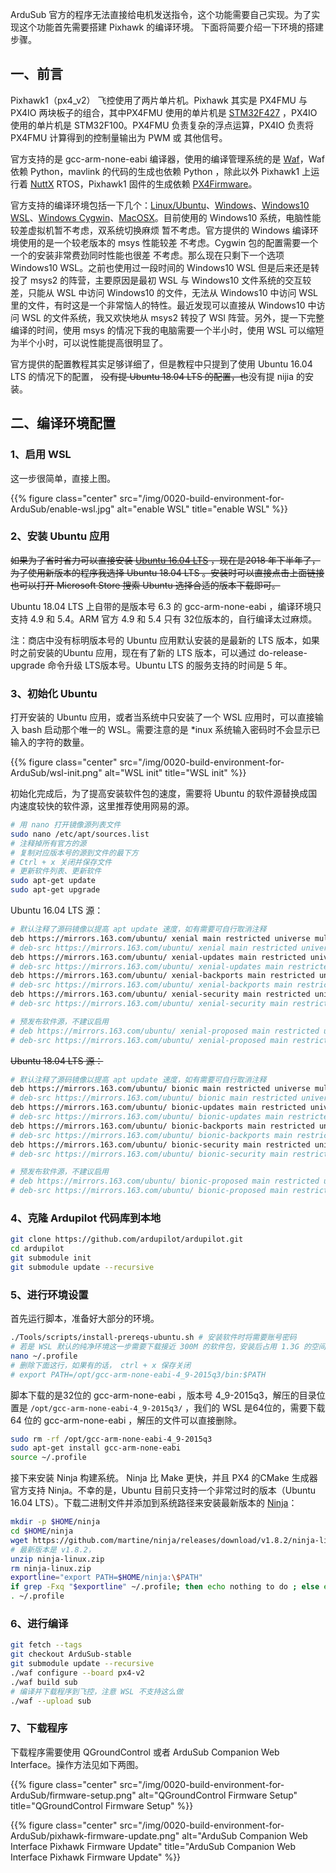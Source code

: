 
ArduSub 官方的程序无法直接给电机发送指令，这个功能需要自己实现。为了实现这个功能首先需要搭建 Pixhawk 的编译环境。
下面将简要介绍一下环境的搭建步骤。

<!--more-->

## 一、前言

Pixhawk1（px4_v2） 飞控使用了两片单片机。Pixhawk 其实是 PX4FMU 与 PX4IO 两块板子的组合，其中PX4FMU 使用的单片机是 [STM32F427](http://www.st.com/web/en/catalog/mmc/FM141/SC1169/SS1577/LN1789) ，PX4IO 使用的单片机是 STM32F100。PX4FMU  负责复杂的浮点运算，PX4IO 负责将 PX4FMU 计算得到的控制量输出为 PWM 或 其他信号。

官方支持的是 gcc-arm-none-eabi 编译器，使用的编译管理系统的是 [Waf](https://waf.io/)，Waf 依赖 Python，mavlink 的代码的生成也依赖 Python ，除此以外 Pixhawk1 上运行着 [NuttX](http://nuttx.org/) RTOS，Pixhawk1 固件的生成依赖 [PX4Firmware](https://github.com/PX4/Firmware)。

官方支持的编译环境包括一下几个：[Linux/Ubuntu](http://ardupilot.org/dev/docs/building-setup-linux.html)、[Windows](http://ardupilot.org/dev/docs/building-setup-windows.html)、[Windows10 WSL](http://ardupilot.org/dev/docs/building-setup-windows10.html)、[Windows Cygwin](http://ardupilot.org/dev/docs/building-setup-windows-cygwin.html)、[MacOSX](http://ardupilot.org/dev/docs/building-setup-mac.html)。目前使用的 Windows10 系统，电脑性能较差虚拟机暂不考虑，双系统切换麻烦 暂不考虑。官方提供的 Windows 编译环境使用的是一个较老版本的 msys 性能较差 不考虑。Cygwin 包的配置需要一个一个的安装非常费劲同时性能也很差 不考虑。那么现在只剩下一个选项 Windows10 WSL。之前也使用过一段时间的 Windows10 WSL 但是后来还是转投了 msys2 的阵营，主要原因是最初 WSL 与 Windows10 文件系统的交互较差，只能从 WSL 中访问 Windows10 的文件，无法从 Windows10 中访问 WSL 里的文件，有时这是一个非常恼人的特性。最近发现可以直接从 Windows10 中访问 WSL 的文件系统，我又欢快地从 msys2 转投了 WSl 阵营。另外，提一下完整编译的时间，使用 msys 的情况下我的电脑需要一个半小时，使用 WSL 可以缩短为半个小时，可以说性能提高很明显了。

官方提供的配置教程其实足够详细了，但是教程中只提到了使用 Ubuntu 16.04 LTS 的情况下的配置， ~~没有提 Ubuntu 18.04 LTS 的配置，也~~没有提 nijia 的安装。

## 二、编译环境配置

### 1、启用 WSL

这一步很简单，直接上图。

{{% figure class="center" src="/img/0020-build-environment-for-ArduSub/enable-wsl.jpg" alt="enable WSL" title="enable WSL" %}}

### 2、安装 Ubuntu 应用

~~如果为了省时省力可以直接安装 [Ubuntu 16.04 LTS](https://www.microsoft.com/store/productId/9PJN388HP8C9) ，现在是2018 年下半年了，为了使用新版本的程序我选择 Ubuntu 18.04 LTS 。安装时可以直接点击上面链接也可以打开 Microsoft Store 搜索 Ubuntu 选择合适的版本下载即可。~~

Ubuntu 18.04 LTS 上自带的是版本号 6.3 的 gcc-arm-none-eabi ，编译环境只支持 4.9 和 5.4。ARM 官方 4.9 和 5.4 只有 32位版本的，自行编译太过麻烦。

注：商店中没有标明版本号的 Ubuntu 应用默认安装的是最新的 LTS 版本，如果时之前安装的Ubuntu 应用，现在有了新的 LTS 版本，可以通过 do-release-upgrade 命令升级 LTS版本号。Ubuntu LTS 的服务支持的时间是 5 年。



### 3、初始化 Ubuntu

打开安装的 Ubuntu 应用，或者当系统中只安装了一个 WSL 应用时，可以直接输入 bash 启动那个唯一的 WSL。需要注意的是 *inux 系统输入密码时不会显示已输入的字符的数量。

{{% figure class="center" src="/img/0020-build-environment-for-ArduSub/wsl-init.png" alt="WSL init" title="WSL init" %}}


初始化完成后，为了提高安装软件包的速度，需要将 Ubuntu 的软件源替换成国内速度较快的软件源，这里推荐使用网易的源。

``` bash
# 用 nano 打开镜像源列表文件
sudo nano /etc/apt/sources.list 
# 注释掉所有官方的源
# 复制对应版本号的源到文件的最下方
# Ctrl + x 关闭并保存文件
# 更新软件列表、更新软件
sudo apt-get update
sudo apt-get upgrade
```

Ubuntu 16.04 LTS 源：

``` bash
# 默认注释了源码镜像以提高 apt update 速度，如有需要可自行取消注释
deb https://mirrors.163.com/ubuntu/ xenial main restricted universe multiverse
# deb-src https://mirrors.163.com/ubuntu/ xenial main restricted universe multiverse
deb https://mirrors.163.com/ubuntu/ xenial-updates main restricted universe multiverse
# deb-src https://mirrors.163.com/ubuntu/ xenial-updates main restricted universe multiverse
deb https://mirrors.163.com/ubuntu/ xenial-backports main restricted universe multiverse
# deb-src https://mirrors.163.com/ubuntu/ xenial-backports main restricted universe multiverse
deb https://mirrors.163.com/ubuntu/ xenial-security main restricted universe multiverse
# deb-src https://mirrors.163.com/ubuntu/ xenial-security main restricted universe multiverse

# 预发布软件源，不建议启用
# deb https://mirrors.163.com/ubuntu/ xenial-proposed main restricted universe multiverse
# deb-src https://mirrors.163.com/ubuntu/ xenial-proposed main restricted universe multiverse

```

~~Ubuntu 18.04 LTS 源：~~

``` bash
# 默认注释了源码镜像以提高 apt update 速度，如有需要可自行取消注释
deb https://mirrors.163.com/ubuntu/ bionic main restricted universe multiverse
# deb-src https://mirrors.163.com/ubuntu/ bionic main restricted universe multiverse
deb https://mirrors.163.com/ubuntu/ bionic-updates main restricted universe multiverse
# deb-src https://mirrors.163.com/ubuntu/ bionic-updates main restricted universe multiverse
deb https://mirrors.163.com/ubuntu/ bionic-backports main restricted universe multiverse
# deb-src https://mirrors.163.com/ubuntu/ bionic-backports main restricted universe multiverse
deb https://mirrors.163.com/ubuntu/ bionic-security main restricted universe multiverse
# deb-src https://mirrors.163.com/ubuntu/ bionic-security main restricted universe multiverse

# 预发布软件源，不建议启用
# deb https://mirrors.163.com/ubuntu/ bionic-proposed main restricted universe multiverse
# deb-src https://mirrors.163.com/ubuntu/ bionic-proposed main restricted universe multiverse
```



### 4、克隆 Ardupilot 代码库到本地

``` bash
git clone https://github.com/ardupilot/ardupilot.git
cd ardupilot
git submodule init
git submodule update --recursive
```



### 5、进行环境设置

首先运行脚本，准备好大部分的环境。

``` bash
./Tools/scripts/install-prereqs-ubuntu.sh # 安装软件时将需要账号密码
# 若是 WSL 默认的纯净环境这一步需要下载接近 300M 的软件包，安装后占用 1.3G 的空间
nano ~/.profile 
# 删除下面这行，如果有的话， ctrl + x 保存关闭
# export PATH=/opt/gcc-arm-none-eabi-4_9-2015q3/bin:$PATH
```

脚本下载的是32位的 gcc-arm-none-eabi ，版本号 4_9-2015q3，解压的目录位置是 `/opt/gcc-arm-none-eabi-4_9-2015q3/` ，我们的 WSL 是64位的，需要下载 64 位的 gcc-arm-none-eabi ，解压的文件可以直接删除。

``` bash
sudo rm -rf /opt/gcc-arm-none-eabi-4_9-2015q3
sudo apt-get install gcc-arm-none-eabi
source ~/.profile
```



接下来安装 Ninja 构建系统。 Ninja 比 Make 更快，并且 PX4 的CMake 生成器官方支持 Ninja。不幸的是，Ubuntu 目前只支持一个非常过时的版本（Ubuntu 16.04 LTS）。下载二进制文件并添加到系统路径来安装最新版本的 [Ninja](https://github.com/martine/ninja)：

``` bash
mkdir -p $HOME/ninja
cd $HOME/ninja
wget https://github.com/martine/ninja/releases/download/v1.8.2/ninja-linux.zip 
# 最新版本是 v1.8.2，
unzip ninja-linux.zip
rm ninja-linux.zip
exportline="export PATH=$HOME/ninja:\$PATH"
if grep -Fxq "$exportline" ~/.profile; then echo nothing to do ; else echo $exportline >> ~/.profile; fi
. ~/.profile
```



### 6、进行编译

``` bash
git fetch --tags
git checkout ArduSub-stable
git submodule update --recursive
./waf configure --board px4-v2
./waf build sub
# 编译并下载程序到飞控，注意 WSL 不支持这么做
./waf --upload sub
```

### 7、下载程序  

下载程序需要使用 QGroundControl 或者 ArduSub Companion Web Interface。操作方法见如下两图。

{{% figure class="center" src="/img/0020-build-environment-for-ArduSub/firmware-setup.png" alt="QGroundControl Firmware Setup" title="QGroundControl Firmware Setup" %}}

{{% figure class="center" src="/img/0020-build-environment-for-ArduSub/pixhawk-firmware-update.png" alt="ArduSub Companion Web Interface Pixhawk Firmware Update" title="ArduSub Companion Web Interface Pixhawk Firmware Update" %}}




